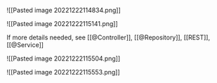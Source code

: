 ![[Pasted image 20221222114834.png]]

![[Pasted image 20221222115141.png]]

If more details needed, see [[@Controller]], [[@Repository]], [[REST]], [[@Service]]

![[Pasted image 20221222115504.png]]

![[Pasted image 20221222115553.png]]

